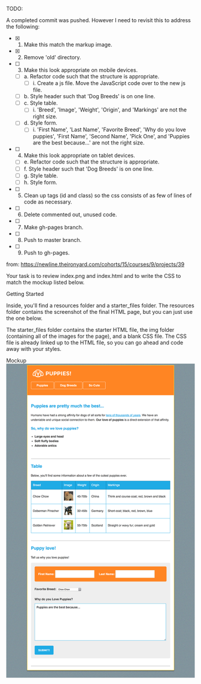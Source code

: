 TODO:

A completed commit was pushed. However I need to revisit this to address the following:

- [X] 1. Make this match the markup image.
- [X] 2. Remove 'old' directory.
- [ ] 3. Make this look appropriate on mobile devices.
  - [ ] a. Refactor code such that the structure is appropriate.
      - [ ] i. Create a js file. Move the JavaScript code over to the new js file.
  - [ ] b. Style header such that 'Dog Breeds' is on one line.
  - [ ] c. Style table.
      - [ ] i. 'Breed', 'Image', 'Weight', 'Origin', and 'Markings' are not the right size.
  - [ ] d. Style form.
      - [ ] i. 'First Name', 'Last Name', 'Favorite Breed', 'Why do you love puppies', 'First Name', 'Second Name', 'Pick One', and 'Puppies are the best because...' are not the right size.
- [ ] 4. Make this look appropriate on tablet devices.
  - [ ] e. Refactor code such that the structure is appropriate.
  - [ ] f. Style header such that 'Dog Breeds' is on one line.
  - [ ] g. Style table.
  - [ ] h. Style form.
- [ ] 5. Clean up tags (id and class) so the css consists of as few of lines of code as necessary.
- [ ] 6. Delete commented out, unused code.
- [ ] 7. Make gh-pages branch.
- [ ] 8. Push to master branch.
- [ ] 9. Push to gh-pages.

from: https://newline.theironyard.com/cohorts/15/courses/9/projects/39

Your task is to review index.png and index.html and to write the CSS to match the mockup listed below.

Getting Started

Inside, you'll find a resources folder and a starter_files folder. The resources folder contains the screenshot of the final HTML page, but you can just use the one below.

The starter_files folder contains the starter HTML file, the img folder (containing all of the images for the page), and a blank CSS file. The CSS file is already linked up to the HTML file, so you can go ahead and code away with your styles.

Mockup  
![Mockup Screenshot](images/02547e40-screenshot.png)
